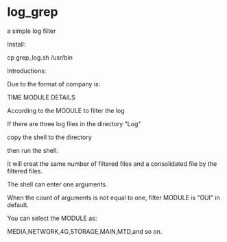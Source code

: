 # log_grep
a simple log filter

Install:

cp grep_log.sh /usr/bin

Introductions:

Due to the format of company is:

TIME	MODULE		DETAILS

According to the MODULE to filter the log

If there are three log files in the directory "Log"

copy the shell to the directory

then run the shell.

It will creat the same number of filtered files and a consolidated file by the filtered files.

The shell can enter one arguments.

When the count of arguments is not equal to one, filter MODULE is "GUI" in default.

You can select the MODULE as:

MEDIA,NETWORK,4G,STORAGE,MAIN,MTD,and so on.


